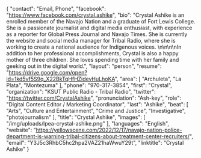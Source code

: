 {
  "contact": "Email, Phone",
  "facebook": "https://www.facebook.com/crystal.ashike",
  "bio": "Crystal Ashike is an enrolled member of the Navajo Nation and a graduate of Fort Lewis College. She is a passionate journalist and digital media enthusiast, with experience as a reporter for Global Press Journal and Navajo Times. She is currently the website and social media manager for Tribal Radio, where she is working to create a national audience for Indigenous voices. \n\n\n\nIn addition to her professional accomplishments, Crystal is also a happy mother of three children. She loves spending time with her family and geeking out in the digital world.",
  "layout": "person",
  "resume": "https://drive.google.com/open?id=1kd5vf5S9q_X22BkTqHfHZidevHuLhoKA",
  "area": [
    "Archuleta",
    "La Plata",
    "Montezuma"
  ],
  "phone": "970-317-3854",
  "first": "Crystal",
  "organization": "KSUT Public Radio - Tribal Radio",
  "twitter": "https://twitter.com/CrystalAshike",
  "pronunciation": "Ash-key",
  "role": "Digital Content Editor / Marketing Coordinator",
  "last": "Ashike",
  "beat": [
    "Arts",
    "Culture and Entertainment",
    "Crime and Justice",
    "Investigative",
    "photojournalism"
  ],
  "title": "Crystal Ashike",
  "images": [
    "/img/uploads/lpea-crystal-ashike.png"
  ],
  "languages": "English",
  "website": "https://yellowscene.com/2022/12/17/navajo-nation-police-department-is-warning-tribal-citizens-about-treatment-center-recruiters/",
  "email": "Y3J5c3RhbC5hc2hpa2VAZ21haWwuY29t",
  "linktitle": "Crystal Ashike"
}